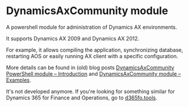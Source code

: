 # DynamicsAxCommunity module
A powershell module for administration of Dynamics AX environments.

It supports Dynamics AX 2009 and Dynamics AX 2012.

For example, it allows compiling the application, synchronizing database, restarting AOS or easily running AX client with a specific configuration.

More details can be found in (old) blog posts [DynamicsAxCommunity PowerShell module – Introduction](http://dev.goshoom.net/2011/12/module-intro/) and [DynamicsAxCommunity module – Examples](http://dev.goshoom.net/2011/12/module-examples/).

It's not developed anymore. If you're looking for something similar for Dynamics 365 for Finance and Operations, go to [d365fo.tools](https://github.com/d365collaborative/d365fo.tools).
